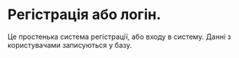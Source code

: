 # Регістрація або логін.
Це простенька система регістрації, або входу в систему. Данні з користувачами записуються у базу.
